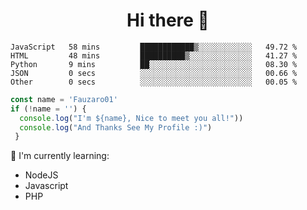 <h1  align='center'> Hi there 👋 </h1>

<p align='center'> </p>

<!--START_SECTION:waka-->

```text
JavaScript   58 mins         ████████████▒░░░░░░░░░░░░   49.72 %
HTML         48 mins         ██████████▒░░░░░░░░░░░░░░   41.27 %
Python       9 mins          ██░░░░░░░░░░░░░░░░░░░░░░░   08.30 %
JSON         0 secs          ░░░░░░░░░░░░░░░░░░░░░░░░░   00.66 %
Other        0 secs          ░░░░░░░░░░░░░░░░░░░░░░░░░   00.05 %
```

<!--END_SECTION:waka-->

```javascript
const name = 'Fauzaro01'
if (!name = '') {
  console.log("I'm ${name}, Nice to meet you all!"))
  console.log("And Thanks See My Profile :)")
 }
```

:page_with_curl: I'm currently learning:
- NodeJS
- Javascript
- PHP

